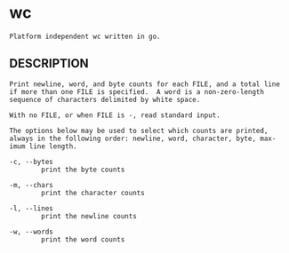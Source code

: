 # wc

    Platform independent wc written in go.

## DESCRIPTION

    Print newline, word, and byte counts for each FILE, and a total line if more than one FILE is specified.  A word is a non-zero-length
    sequence of characters delimited by white space.

    With no FILE, or when FILE is -, read standard input.

    The options below may be used to select which counts are printed, always in the following order: newline, word, character, byte, max‐
    imum line length.

    -c, --bytes
            print the byte counts

    -m, --chars
            print the character counts

    -l, --lines
            print the newline counts

    -w, --words
            print the word counts
